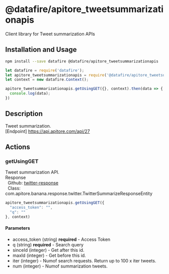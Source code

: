 # @datafire/apitore_tweetsummarizationapis

Client library for Tweet summarization APIs

## Installation and Usage
```bash
npm install --save datafire @datafire/apitore_tweetsummarizationapis
```

```js
let datafire = require('datafire');
let apitore_tweetsummarizationapis = require('@datafire/apitore_tweetsummarizationapis').actions;
let context = new datafire.Context();

apitore_tweetsummarizationapis.getUsingGET({}, context).then(data => {
  console.log(data);
})
```

## Description
Tweet summarization.<BR />[Endpoint] https://api.apitore.com/api/27

## Actions
### getUsingGET
Tweet summarization API.<BR />Response<BR />&nbsp; Github: <a href="https://github.com/keigohtr/apitore-response-parent/tree/master/twitter-response">twitter-response</a><BR />&nbsp; Class: com.apitore.banana.response.twitter.TwitterSummarizeResponseEntity<BR />


```js
apitore_tweetsummarizationapis.getUsingGET({
  "access_token": "",
  "q": ""
}, context)
```

#### Parameters
* access_token (string) **required** - Access Token
* q (string) **required** - Search query
* sinceId (integer) - Get after this id.
* maxId (integer) - Get before this id.
* iter (integer) - Numof search requests. Return up to 100 x iter tweets.
* num (integer) - Numof summarization tweets.

